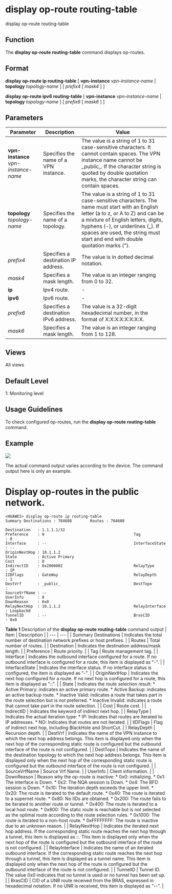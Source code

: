 display op-route routing-table
==============================

display op-route routing-table

Function
--------



The **display op-route routing-table** command displays op-routes.




Format
------

**display op-route ip routing-table** [ **vpn-instance** *vpn-instance-name* | **topology** *topology-name* ] [ *prefix4* [ *mask4* ] ]

**display op-route ipv6 routing-table** [ **vpn-instance** *vpn-instance-name* | **topology** *topology-name* ] [ *prefix6* [ *mask6* ] ]


Parameters
----------

| Parameter | Description | Value |
| --- | --- | --- |
| **vpn-instance** *vpn-instance-name* | Specifies the name of a VPN instance. | The value is a string of 1 to 31 case-sensitive characters. It cannot contain spaces. The VPN instance name cannot be \_public\_. If the character string is quoted by double quotation marks, the character string can contain spaces. |
| **topology** *topology-name* | Specifies the name of a topology. | The value is a string of 1 to 31 case-sensitive characters. The name must start with an English letter (a to z, or A to Z) and can be a mixture of English letters, digits, hyphens (-), or underlines (\_). If spaces are used, the string must start and end with double quotation marks ("). |
| *prefix4* | Specifies a destination IP address. | The value is in dotted decimal notation. |
| *mask4* | Specifies a mask length. | The value is an integer ranging from 0 to 32. |
| **ip** | Ipv4 route. | - |
| **ipv6** | Ipv6 route. | - |
| *prefix6* | Specifies a destination IPv6 address. | The value is a 32-digit hexadecimal number, in the format of X:X:X:X:X:X:X:X. |
| *mask6* | Specifies a mask length. | The value is an integer ranging from 1 to 128. |



Views
-----

All views


Default Level
-------------

1: Monitoring level


Usage Guidelines
----------------

To check configured op-routes, run the **display op-route routing-table** command.


Example
-------

![](../public_sys-resources/note_3.0-en-us.png) 

The actual command output varies according to the device. The command output here is only an example.


# Display op-routes in the public network.
```
<HUAWEI> display op-route ip routing-table
Summary Destinations : 784608        Routes : 784608

Destination   : 1.1.1.1/32
Preference    : 0                                       Tag            : 0
Interface     : --                                      InterfaceState : --
OriginNextHop : 10.1.1.2                                
State         : Active Primary                          
Cost          : 0                                       
IndirectID    : 0x2000002                               RelayType      : IP
IIDFlags      : GateWay                                 RelayDepth     : 1
DestVrf       : _public_                                DestTopo       : 
SourceVrfName : --
UserInfo      : 0
DownReason    : 0x0
RelayNextHop  : 10.1.1.2                                RelayInterface : Loopback0
TunnelID      : --                                      BrasCID        : 0x0

```

**Table 1** Description of the **display op-route routing-table** command output
| Item | Description |
| --- | --- |
| Summary Destinations | Indicates the total number of destination network prefixes or host prefixes. |
| Routes | Total number of routes. |
| Destination | Indicates the destination address/mask length. |
| Preference | Route priority. |
| Tag | Route management tag. |
| Interface | Indicates the outbound interface configured for a route. If no outbound interface is configured for a route, this item is displayed as "-". |
| InterfaceState | Indicates the interface status. If no interface status is configured, the item is displayed as "-". |
| OriginNextHop | Indicates the next hop configured for a route. If no next hop is configured for a route, this item is displayed as "::". |
| State | Indicates the route selection result:   * Active Primary: indicates an active primary route. * Active Backup: indicates an active backup route. * Inactive Valid: indicates a route that takes part in the route selection but is not preferred. * Inactive Invalid: indicates a route that cannot take part in the route selection. |
| Cost | Route cost. |
| IndirectID | Indicates the keyword of indirect next hop. |
| RelayType | Indicates the actual iteration type:   * IP: Indicates that routes are iterated to IP addresses. * NO: Indicates that routes are not iterated. |
| IIDFlags | Flag of indirect next hop, including BlackHole and ShortCut. |
| RelayDepth | Recursion depth. |
| DestVrf | Indicates the name of the VPN instance to which the next hop address belongs. This item is displayed only when the next hop of the corresponding static route is configured but the outbound interface of the route is not configured. |
| DestTopo | Indicates the name of the destination topology to which the next hop address belongs. This item is displayed only when the next hop of the corresponding static route is configured but the outbound interface of the route is not configured. |
| SourceVrfName | Source Vrf Name. |
| UserInfo | Client information. |
| DownReason | Reason why the op-route is inactive:   * 0x0: initializing. * 0x1: The interface is Down. * 0x2: The NQA session is Down. * 0x4: The BFD session is Down. * 0x10: The iteration depth exceeds the upper limit. * 0x20: The route is iterated to the default route. * 0x40: The route is iterated to a supernet route. * 0x80: No IIDs are obtained. * 0x200: The route fails to be iterated to another route or tunnel. * 0x400: The route is iterated to a local host route. * 0x800: The static route is reachable but is not selected as the optimal route according to the route selection rules. * 0x1000: The route is iterated to a non-host route. * 0xFFFFFFFF: The route is inactive due to an unknown reason. |
| RelayNextHop | Indicates the iterated next hop address. If the corresponding static route reaches the next hop through a tunnel, this item is displayed as ::. This item is displayed only when the next hop of the route is configured but the outbound interface of the route is not configured. |
| RelayInterface | Indicates the name of an iterated outbound interface. If the corresponding static route reaches the next hop through a tunnel, this item is displayed as a tunnel name. This item is displayed only when the next hop of the route is configured but the outbound interface of the route is not configured. |
| TunnelID | Tunnel ID. The value 0x0 indicates that no tunnel is used or no tunnel has been set up. |
| BrasCID | CID of a UNR route received from the BRAS, expressed in hexadecimal notation. If no UNR is received, this item is displayed as "--". |